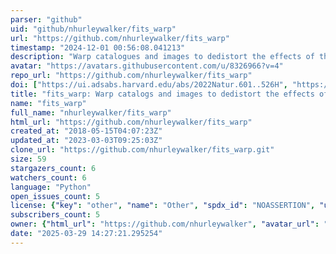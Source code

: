 ```yaml
---
parser: "github"
uid: "github/nhurleywalker/fits_warp"
url: "https://github.com/nhurleywalker/fits_warp"
timestamp: "2024-12-01 00:56:08.041213"
description: "Warp catalogues and images to dedistort the effects of the ionosphere"
avatar: "https://avatars.githubusercontent.com/u/8326966?v=4"
repo_url: "https://github.com/nhurleywalker/fits_warp"
doi: ["https://ui.adsabs.harvard.edu/abs/2022Natur.601..526H", "https://ui.adsabs.harvard.edu/abs/2018A%26C....25...94H", "https://ui.adsabs.harvard.edu/abs/2024ascl.soft11016H/abstract"]
title: "fits_warp: Warp catalogs and images to dedistort the effects of the ionosphere"
name: "fits_warp"
full_name: "nhurleywalker/fits_warp"
html_url: "https://github.com/nhurleywalker/fits_warp"
created_at: "2018-05-15T04:07:23Z"
updated_at: "2023-03-03T09:25:03Z"
clone_url: "https://github.com/nhurleywalker/fits_warp.git"
size: 59
stargazers_count: 6
watchers_count: 6
language: "Python"
open_issues_count: 5
license: {"key": "other", "name": "Other", "spdx_id": "NOASSERTION", "url": null, "node_id": "MDc6TGljZW5zZTA="}
subscribers_count: 5
owner: {"html_url": "https://github.com/nhurleywalker", "avatar_url": "https://avatars.githubusercontent.com/u/8326966?v=4", "login": "nhurleywalker", "type": "User"}
date: "2025-03-29 14:27:21.295254"
---
```


